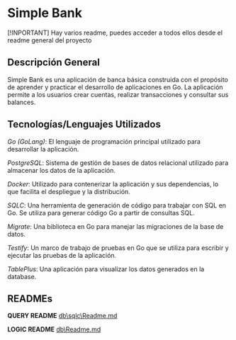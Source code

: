 # Simple Bank

[!INPORTANT]
Hay varios readme, puedes acceder a todos ellos desde el readme general del proyecto

## Descripción General

Simple Bank es una aplicación de banca básica construida con el propósito de aprender y practicar el desarrollo de aplicaciones en Go. La aplicación permite a los usuarios crear cuentas, realizar transacciones y consultar sus balances.

## Tecnologías/Lenguajes Utilizados

*Go (GoLang)*: El lenguaje de programación principal utilizado para desarrollar la aplicación.

*PostgreSQL*: Sistema de gestión de bases de datos relacional utilizado para almacenar los datos de la aplicación.

*Docker*: Utilizado para contenerizar la aplicación y sus dependencias, lo que facilita el despliegue y la distribución.

*SQLC*: Una herramienta de generación de código para trabajar con SQL en Go. Se utiliza para generar código Go a partir de consultas SQL.

*Migrate*: Una biblioteca en Go para manejar las migraciones de la base de datos.

*Testify*: Un marco de trabajo de pruebas en Go que se utiliza para escribir y ejecutar las pruebas de la aplicación.

*TablePlus*: Una aplicación para visualizar los datos generados en la database.

## READMEs

**QUERY README**
[db\sqlc\Readme.md](db\sqlc\Readme.md)

**LOGIC README**
[db\Readme.md](db\Readme.md)
